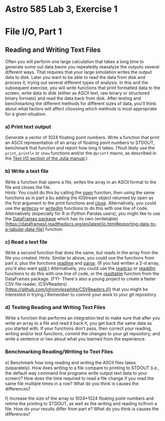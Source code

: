 # Astro 585 Lab 3, Exercise 1

# File I/O, Part 1

## Reading and Writing Text Files

Often you will perform one large calculation that takes a long time to generate some out data beore you repeatedly reanalyze the outputs several different ways.  That requires that your large simulation writes the output data to disk.  Later you want to be able to read the data from disk and process it, trying out several different types of analysis.  In this and the subsequent exercise, you will write functions that print formatted data to the screen, write data to disk (either as ASCII text, raw binary or structured binary formats) and read the data back from disk.  After testing and benchmarking the different methods for different sizes of data, you'll think about what factors will affect choosing which methods is most appropriate for a given situation.

### a) Print text output
Generate a vector of 1024 floating point numbers.  Write a function that print an ASCII representation of an array of floating point numbers to STDOUT, benchmark that function and report how long it takes.  (Youll likely use the `print`, `println` or `show` functions and/or the `@printf` macro, as described in the [Text I/O section of the Julia manual](http://docs.julialang.org/en/release-0.3/stdlib/io-network/#text-i-o).)

### b) Write a text file
Write a function that opens a file, writes the array in an ASCII format to the file and closes the file.  
Hints: You could do this by
calling the [open](http://docs.julialang.org/en/release-0.3/stdlib/io-network/#Base.open) function, 
then using the same functions as in part a bu adding the IOStream object returned by open as the first argument to the print functions and [close](http://docs.julialang.org/en/release-0.3/stdlib/io-network/#Base.close).
Alternatively, you could use the [writecsv](http://docs.julialang.org/en/release-0.3/stdlib/io-network/#Base.writecsv) or [writedlm](http://docs.julialang.org/en/release-0.3/stdlib/io-network/#Base.writedlm) functions to do this with one line of code.  
Alternatively (especially for R or Python Pandas users), you might like to use the [DataFrames package](https://github.com/JuliaStats/DataFrames.jl) which has its own (writetable)[https://dataframesjl.readthedocs.org/en/latest/io.html#exporting-data-to-a-tabular-data-file] function.

### c) Read a text file
Write a second function that does the same, but reads in the array from the file you created.  Hints:  Similar to above, you could use the functions from part a, plus the functions [readline](http://docs.julialang.org/en/release-0.3/stdlib/io-network/#Base.readline) and [parse](http://docs.julialang.org/en/release-0.3/stdlib/base/#Base.parse).  (If you had written a 2-d array, you'd also want [split](http://docs.julialang.org/en/release-0.3/stdlib/strings/#split).)
Alternatively, you could use the [readcsv](http://docs.julialang.org/en/release-0.3/stdlib/io-network/#Base.readcsv) or [readdlm](http://docs.julialang.org/en/release-0.3/stdlib/io-network/#Base.readdlm) functions to do this with one line of code, or the [readtable](https://dataframesjl.readthedocs.org/en/latest/io.html#importing-data-from-tabular-data-files) function from the DataFrames package.  (FYI- There's also a young project to create a faster CSV file reader, (CSVReaders)[https://github.com/johnmyleswhite/CSVReaders.jl]) that you might be interested in trying.)
Remember to commit your work to your git repository.  

### d) Testing Reading and Writing Text Files
Write a function that performs an integration test to make sure that after you write an array to a file and read it back it, you get back the same data as you started with.  If your functions don't pass, then correct your reading, writing and/or test functions, commit the changes to your git repository, and write a sentence or two about what you learned from the experience.  

### Benchmarking Reading/Writing to Text Files
e) Benchmark how long reading and writing the ASCII files takes (separately).  How does writing to a file compare to printing to STDOUT (i.e., the default way command line programs write output text data to your screen)?   How does the time required to read a file change if you read the same file multiple times in a row?   What do you think is causes the differences?  

f)  Increase the size of the array to 1024*1024 floating point numbers and retime the printing to STDOUT, as well as the writing and reading to/from a file.   How do your results differ from part e?  What do you think is causes the differences?  



